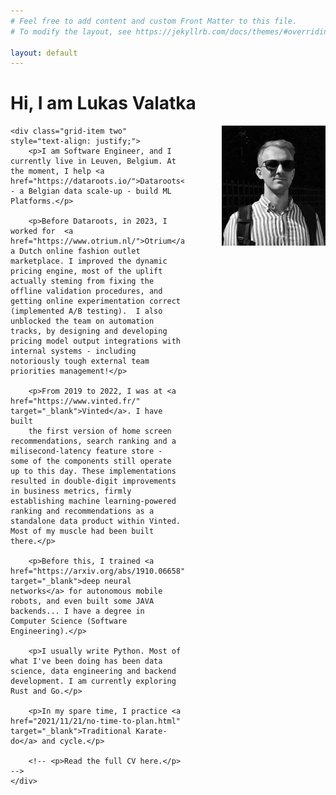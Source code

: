 ```yaml
---
# Feel free to add content and custom Front Matter to this file.
# To modify the layout, see https://jekyllrb.com/docs/themes/#overriding-theme-defaults

layout: default
---
```


<style>

@media (min-width: 500px) {
.grid-container {
    display: grid;
    grid-template-columns: 2fr 1.2fr;
    gap: 30px;
}
}

@media (max-width: 499px) {
.grid-container {
    display: block;
}

.grid-item {
    margin-bottom: 30px;
    text-align: justify;
}
}

</style>

<div class="grid-containers">
    <h1>Hi, I am Lukas Valatka</h1>
    <img class="grid-item one" src="/assets/IMG_0762.jpeg" style="width: 33%; float: right; margin-left: 60px; margin-bottom: 30px;" />

    <div class="grid-item two" style="text-align: justify;">
        <p>I am Software Engineer, and I currently live in Leuven, Belgium. At the moment, I help <a href="https://dataroots.io/">Dataroots</a> - a Belgian data scale-up - build ML Platforms.</p>

        <p>Before Dataroots, in 2023, I worked for  <a href="https://www.otrium.nl/">Otrium</a>, a Dutch online fashion outlet marketplace. I improved the dynamic pricing engine, most of the uplift actually steming from fixing the offline validation procedures, and getting online experimentation correct (implemented A/B testing).  I also unblocked the team on automation tracks, by designing and developing pricing model output integrations with internal systems - including notoriously tough external team priorities management!</p>

        <p>From 2019 to 2022, I was at <a href="https://www.vinted.fr/" target="_blank">Vinted</a>. I have built
        the first version of home screen recommendations, search ranking and a milisecond-latency feature store - some of the components still operate up to this day. These implementations resulted in double-digit improvements in business metrics, firmly establishing machine learning-powered ranking and recommendations as a standalone data product within Vinted. Most of my muscle had been built there.</p>
        
        <p>Before this, I trained <a href="https://arxiv.org/abs/1910.06658" target="_blank">deep neural networks</a> for autonomous mobile robots, and even built some JAVA backends... I have a degree in Computer Science (Software Engineering).</p>

        <p>I usually write Python. Most of what I've been doing has been data science, data engineering and backend development. I am currently exploring Rust and Go.</p>

        <p>In my spare time, I practice <a href="2021/11/21/no-time-to-plan.html" target="_blank">Traditional Karate-do</a> and cycle.</p>

        <!-- <p>Read the full CV here.</p> -->
    </div>
</div>
